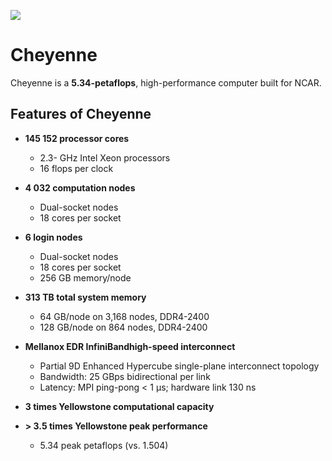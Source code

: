 ![](https://www2.cisl.ucar.edu/sites/default/files/users/bjsmith/Cheyenne-450.jpg)

# Cheyenne

Cheyenne is a **5.34-petaflops**, high-performance computer built for NCAR.

## Features of Cheyenne


- **145 152 processor cores**   
  - 2.3- GHz Intel Xeon processors 
  - 16 flops per clock 

- **4 032 computation nodes**  
  - Dual-socket nodes 
  - 18 cores per socket             

- **6 login nodes**   
  - Dual-socket nodes 
  - 18 cores per socket 
  - 256 GB memory/node                        

- **313 TB total system  memory** 
  - 64 GB/node on 3,168 nodes, DDR4-2400 
  - 128 GB/node on 864 nodes, DDR4-2400        

- **Mellanox EDR InfiniBandhigh-speed  interconnect**
   - Partial 9D Enhanced Hypercube single-plane interconnect topology 
   - Bandwidth: 25 GBps bidirectional per link 
   - Latency: MPI ping-pong < 1 µs; hardware link 130 ns 

- **3 times Yellowstone computational  capacity**  
- **> 3.5 times Yellowstone peak  performance**  
  - 5.34 peak petaflops (vs. 1.504) 

